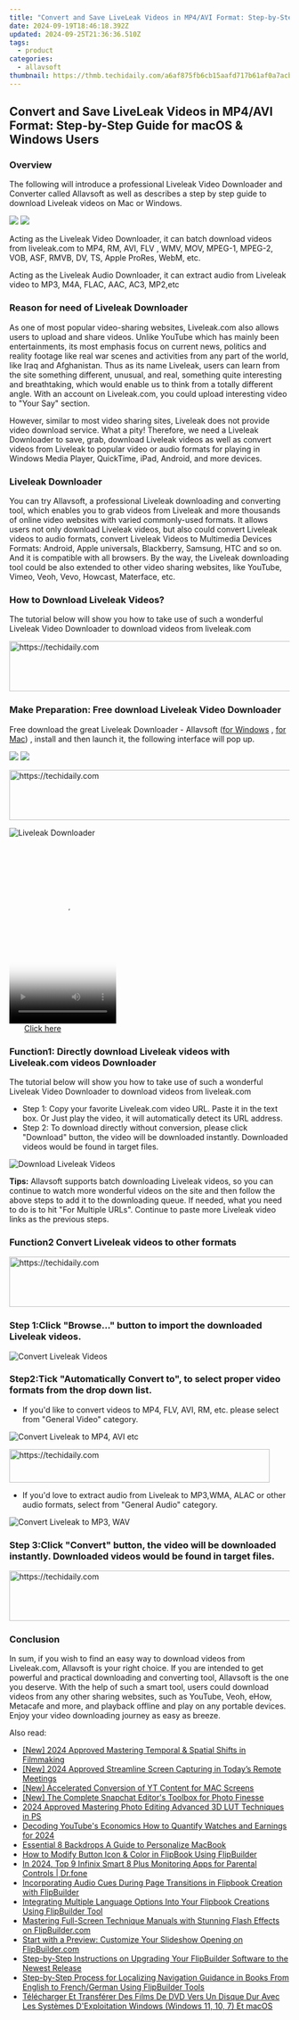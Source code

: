 ```yaml
---
title: "Convert and Save LiveLeak Videos in MP4/AVI Format: Step-by-Step Guide for macOS & Windows Users"
date: 2024-09-19T18:46:18.392Z
updated: 2024-09-25T21:36:36.510Z
tags:
  - product
categories:
  - allavsoft
thumbnail: https://thmb.techidaily.com/a6af875fb6cb15aafd717b61af0a7acb112fadf86579f433a8538feaaaa997ff.jpg
---
```


## Convert and Save LiveLeak Videos in MP4/AVI Format: Step-by-Step Guide for macOS & Windows Users

### Overview

The following will introduce a professional Liveleak Video Downloader and Converter called Allavsoft as well as describes a step by step guide to download Liveleak videos on Mac or Windows.

[![](https://www.allavsoft.com/how-to/../images/how-to/free-download-win.jpg)](https://tools.techidaily.com/allavsoft/products/) [![](https://www.allavsoft.com/how-to/../images/how-to/free-download-mac.jpg)](https://tools.techidaily.com/allavsoft/products/)

Acting as the Liveleak Video Downloader, it can batch download videos from liveleak.com to MP4, RM, AVI, FLV , WMV, MOV, MPEG-1, MPEG-2, VOB, ASF, RMVB, DV, TS, Apple ProRes, WebM, etc.

Acting as the Liveleak Audio Downloader, it can extract audio from Liveleak video to MP3, M4A, FLAC, AAC, AC3, MP2,etc

### Reason for need of Liveleak Downloader

As one of most popular video-sharing websites, Liveleak.com also allows users to upload and share videos. Unlike YouTube which has mainly been entertainments, its most emphasis focus on current news, politics and reality footage like real war scenes and activities from any part of the world, like Iraq and Afghanistan. Thus as its name Liveleak, users can learn from the site something different, unusual, and real, something quite interesting and breathtaking, which would enable us to think from a totally different angle. With an account on Liveleak.com, you could upload interesting video to "Your Say" section.

However, similar to most video sharing sites, Liveleak does not provide video download service. What a pity! Therefore, we need a Liveleak Downloader to save, grab, download Liveleak videos as well as convert videos from Liveleak to popular video or audio formats for playing in Windows Media Player, QuickTime, iPad, Android, and more devices.

### Liveleak Downloader

You can try Allavsoft, a professional Liveleak downloading and converting tool, which enables you to grab videos from Liveleak and more thousands of online video websites with varied commonly-used formats. It allows users not only download Liveleak videos, but also could convert Liveleak videos to audio formats, convert Liveleak Videos to Multimedia Devices Formats: Android, Apple universals, Blackberry, Samsung, HTC and so on. And it is compatible with all browsers. By the way, the Liveleak downloading tool could be also extended to other video sharing websites, like YouTube, Vimeo, Veoh, Vevo, Howcast, Materface, etc.

### How to Download Liveleak Videos?

The tutorial below will show you how to take use of such a wonderful Liveleak Video Downloader to download videos from liveleak.com

<!-- affiliate ads begin -->
<a href="https://ephamedtechinc.pxf.io/c/5597632/2136624/26400" target="_top" id="2136624">
  <img src="//a.impactradius-go.com/display-ad/26400-2136624" border="0" alt="https://techidaily.com" width="728" height="90"/>
</a>
<img height="0" width="0" src="https://ephamedtechinc.pxf.io/i/5597632/2136624/26400" style="position:absolute;visibility:hidden;" border="0" />
<!-- affiliate ads end -->

### Make Preparation: Free download Liveleak Video Downloader

Free download the great Liveleak Downloader - Allavsoft ([for Windows](https://tools.techidaily.com/allavsoft/products/) , [for Mac](https://tools.techidaily.com/allavsoft/products/)) , install and then launch it, the following interface will pop up.

[![](https://www.allavsoft.com/how-to/../images/how-to/free-download-win.jpg)](https://tools.techidaily.com/allavsoft/products/) [![](https://www.allavsoft.com/how-to/../images/how-to/free-download-mac.jpg)](https://tools.techidaily.com/allavsoft/products/)

<!-- affiliate ads begin -->
<a href="https://appsumo.8odi.net/c/5597632/2043856/7443" target="_top" id="2043856">
  <img src="//a.impactradius-go.com/display-ad/7443-2043856" border="0" alt="https://techidaily.com" width="728" height="90"/>
</a>
<img height="0" width="0" src="https://appsumo.8odi.net/i/5597632/2043856/7443" style="position:absolute;visibility:hidden;" border="0" />
<!-- affiliate ads end -->

![Liveleak Downloader](https://www.allavsoft.com/how-to/../images/allavsoft/screen-shot-600.jpg)

<!-- affiliate ads begin -->
<span id="1702748">
					<video width="192" height="320" style="cursor:pointer"
           poster="//a.impactradius-go.com/display-clicktoplayimage/1702748.png"
           onclick="if(!this.playClicked){this.play();this.setAttribute('controls',true);this.playClicked=true;}">
	   <source src="//a.impactradius-go.com/display-ad/18544-1702748">
	   <img src="//a.impactradius-go.com/display-clicktoplayimage/1702748.png" style="border: none; height: 100%; width: 100%; object-fit: contain">
	</video>
	<div style="width:120px;text-align:center"><a href="javascript:window.open(decodeURIComponent('https%3A%2F%2Ftwopages.pxf.io%2Fc%2F5597632%2F1702748%2F18544'), '_blank');void(0);">Click here</a></div>
</span>
<img height="0" width="0" src="https://imp.pxf.io/i/5597632/1702748/18544" style="position:absolute;visibility:hidden;" border="0" />
<!-- affiliate ads end -->

### Function1: Directly download Liveleak videos with Liveleak.com videos Downloader

The tutorial below will show you how to take use of such a wonderful Liveleak Video Downloader to download videos from liveleak.com

* Step 1: Copy your favorite Liveleak.com video URL. Paste it in the text box. Or Just play the video, it will automatically detect its URL address.
* Step 2: To download directly without conversion, please click "Download" button, the video will be downloaded instantly. Downloaded videos would be found in target files.

![Download Liveleak Videos](https://www.allavsoft.com/how-to/../images/how-to/liveleak-downloader/download-liveleak-videos.jpg)

**Tips:** Allavsoft supports batch downloading Liveleak videos, so you can continue to watch more wonderful videos on the site and then follow the above steps to add it to the downloading queue. If needed, what you need to do is to hit "For Multiple URLs". Continue to paste more Liveleak video links as the previous steps.

### Function2 Convert Liveleak videos to other formats

<!-- affiliate ads begin -->
<a href="https://aligracehair.sjv.io/c/5597632/2087239/19272" target="_top" id="2087239">
  <img src="//a.impactradius-go.com/display-ad/19272-2087239" border="0" alt="https://techidaily.com" width="728" height="90"/>
</a>
<img height="0" width="0" src="https://aligracehair.sjv.io/i/5597632/2087239/19272" style="position:absolute;visibility:hidden;" border="0" />
<!-- affiliate ads end -->

### Step 1:Click "Browse..." button to import the downloaded Liveleak videos.

![Convert Liveleak Videos](https://www.allavsoft.com/how-to/../images/how-to/liveleak-downloader/convert-liveleak-videos.jpg)

### Step2:Tick "Automatically Convert to", to select proper video formats from the drop down list.

* If you'd like to convert videos to MP4, FLV, AVI, RM, etc. please select from "General Video" category.

![Convert Liveleak to MP4, AVI etc](https://www.allavsoft.com/how-to/../images/how-to/liveleak-downloader/convert-liveleak-to-mp4-avi.jpg)

<!-- affiliate ads begin -->
<a href="https://bluettius.sjv.io/c/5597632/2139114/17108" target="_top" id="2139114">
  <img src="//a.impactradius-go.com/display-ad/17108-2139114" border="0" alt="https://techidaily.com" width="468" height="60"/>
</a>
<img height="0" width="0" src="https://bluettius.sjv.io/i/5597632/2139114/17108" style="position:absolute;visibility:hidden;" border="0" />
<!-- affiliate ads end -->

* If you'd love to extract audio from Liveleak to MP3,WMA, ALAC or other audio formats, select from "General Audio" category.

![Convert Liveleak to MP3, WAV](https://www.allavsoft.com/how-to/../images/how-to/liveleak-downloader/liveleak-to-mp3-wav.jpg)

### Step 3:Click "Convert" button, the video will be downloaded instantly. Downloaded videos would be found in target files.

<!-- affiliate ads begin -->
<a href="https://appsumo.8odi.net/c/5597632/2037358/7443" target="_top" id="2037358">
  <img src="//a.impactradius-go.com/display-ad/7443-2037358" border="0" alt="https://techidaily.com" width="728" height="90"/>
</a>
<img height="0" width="0" src="https://appsumo.8odi.net/i/5597632/2037358/7443" style="position:absolute;visibility:hidden;" border="0" />
<!-- affiliate ads end -->

### Conclusion

In sum, if you wish to find an easy way to download videos from Liveleak.com, Allavsoft is your right choice. If you are intended to get powerful and practical downloading and converting tool, Allavsoft is the one you deserve. With the help of such a smart tool, users could download videos from any other sharing websites, such as YouTube, Veoh, eHow, Metacafe and more, and playback offline and play on any portable devices. Enjoy your video downloading journey as easy as breeze.

<ins class="adsbygoogle"
     style="display:block"
     data-ad-format="autorelaxed"
     data-ad-client="ca-pub-7571918770474297"
     data-ad-slot="1223367746"></ins>

<ins class="adsbygoogle"
     style="display:block"
     data-ad-client="ca-pub-7571918770474297"
     data-ad-slot="8358498916"
     data-ad-format="auto"
     data-full-width-responsive="true"></ins>

<span class="atpl-alsoreadstyle">Also read:</span>
<div><ul>
<li><a href="https://vp-tips.techidaily.com/new-2024-approved-mastering-temporal-and-spatial-shifts-in-filmmaking/"><u>[New] 2024 Approved Mastering Temporal & Spatial Shifts in Filmmaking</u></a></li>
<li><a href="https://video-capture.techidaily.com/new-2024-approved-streamline-screen-capturing-in-todays-remote-meetings/"><u>[New] 2024 Approved Streamline Screen Capturing in Today’s Remote Meetings</u></a></li>
<li><a href="https://youtube-data.techidaily.com/ccelerated-conversion-of-yt-content-for-mac-screens/"><u>[New] Accelerated Conversion of YT Content for MAC Screens</u></a></li>
<li><a href="https://snapchat-videos.techidaily.com/new-the-complete-snapchat-editors-toolbox-for-photo-finesse/"><u>[New] The Complete Snapchat Editor's Toolbox for Photo Finesse</u></a></li>
<li><a href="https://extra-guidance.techidaily.com/2024-approved-mastering-photo-editing-advanced-3d-lut-techniques-in-ps/"><u>2024 Approved Mastering Photo Editing Advanced 3D LUT Techniques in PS</u></a></li>
<li><a href="https://youtube-docs.techidaily.com/ing-youtubes-economics-how-to-quantify-watches-and-earnings-for-2024/"><u>Decoding YouTube's Economics How to Quantify Watches and Earnings for 2024</u></a></li>
<li><a href="https://extra-resources.techidaily.com/essential-8-backdrops-a-guide-to-personalize-macbook/"><u>Essential 8 Backdrops A Guide to Personalize MacBook</u></a></li>
<li><a href="https://fox-tls.techidaily.com/how-to-modify-button-icon-and-color-in-flipbook-using-flipbuilder/"><u>How to Modify Button Icon & Color in FlipBook Using FlipBuilder</u></a></li>
<li><a href="https://android-location-track.techidaily.com/in-2024-top-9-infinix-smart-8-plus-monitoring-apps-for-parental-controls-drfone-by-drfone-virtual-android/"><u>In 2024, Top 9 Infinix Smart 8 Plus Monitoring Apps for Parental Controls | Dr.fone</u></a></li>
<li><a href="https://fox-tls.techidaily.com/incorporating-audio-cues-during-page-transitions-in-flipbook-creation-with-flipbuilder/"><u>Incorporating Audio Cues During Page Transitions in Flipbook Creation with FlipBuilder</u></a></li>
<li><a href="https://fox-tls.techidaily.com/integrating-multiple-language-options-into-your-flipbook-creations-using-flipbuilder-tool/"><u>Integrating Multiple Language Options Into Your Flipbook Creations Using FlipBuilder Tool</u></a></li>
<li><a href="https://fox-tls.techidaily.com/mastering-full-screen-technique-manuals-with-stunning-flash-effects-on-flipbuildercom/"><u>Mastering Full-Screen Technique Manuals with Stunning Flash Effects on FlipBuilder.com</u></a></li>
<li><a href="https://fox-tls.techidaily.com/start-with-a-preview-customize-your-slideshow-opening-on-flipbuildercom/"><u>Start with a Preview: Customize Your Slideshow Opening on FlipBuilder.com</u></a></li>
<li><a href="https://fox-tls.techidaily.com/step-by-step-instructions-on-upgrading-your-flipbuilder-software-to-the-newest-release/"><u>Step-by-Step Instructions on Upgrading Your FlipBuilder Software to the Newest Release</u></a></li>
<li><a href="https://fox-tls.techidaily.com/step-by-step-process-for-localizing-navigation-guidance-in-books-from-english-to-frenchgerman-using-flipbuilder-tools/"><u>Step-by-Step Process for Localizing Navigation Guidance in Books From English to French/German Using FlipBuilder Tools</u></a></li>
<li><a href="https://some-approaches.techidaily.com/telecharger-et-transferer-des-films-de-dvd-vers-un-disque-dur-avec-les-systemes-dexploitation-windows-windows-11-10-7-et-macos/"><u>Télécharger Et Transférer Des Films De DVD Vers Un Disque Dur Avec Les Systèmes D'Exploitation Windows (Windows 11, 10, 7) Et macOS</u></a></li>
</ul></div>

